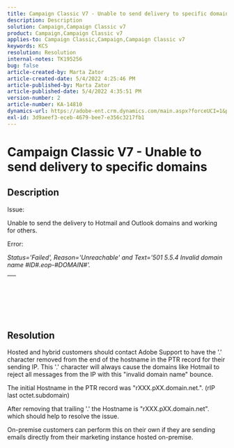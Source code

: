 ```yaml
---
title: Campaign Classic V7 - Unable to send delivery to specific domains
description: Description
solution: Campaign,Campaign Classic v7
product: Campaign,Campaign Classic v7
applies-to: Campaign Classic,Campaign,Campaign Classic v7
keywords: KCS
resolution: Resolution
internal-notes: TK195256
bug: false
article-created-by: Marta Zator
article-created-date: 5/4/2022 4:25:46 PM
article-published-by: Marta Zator
article-published-date: 5/4/2022 4:35:51 PM
version-number: 2
article-number: KA-14810
dynamics-url: https://adobe-ent.crm.dynamics.com/main.aspx?forceUCI=1&pagetype=entityrecord&etn=knowledgearticle&id=071673d8-c6cb-ec11-a7b5-6045bd00d4f5
exl-id: 3d9aeef3-eceb-4679-bee7-e356c3217fb1
---
```

# Campaign Classic V7 - Unable to send delivery to specific domains

## Description


Issue:

Unable to send the delivery to Hotmail and Outlook domains and working for others.



Error:

*Status='Failed', Reason='Unreachable' and Text='501 5.5.4 Invalid domain name #ID#.eop-#DOMAIN#'.*


|   |
| --- |

<br><br> <br>

## Resolution


Hosted and hybrid customers should contact Adobe Support to have the '.' character removed from the end of the hostname in the PTR record for their sending IP. This '.' character will always cause the domains like Hotmail to reject all messages from the IP with this "invalid domain name" bounce.

The initial Hostname in the PTR record was "rXXX.pXX.domain.net.". (rIP last octet.subdomain)

After removing that trailing '.' the Hostname is "rXXX.pXX.domain.net". which should help to resolve the issue.

On-premise customers can perform this on their own if they are sending emails directly from their marketing instance hosted on-premise.
